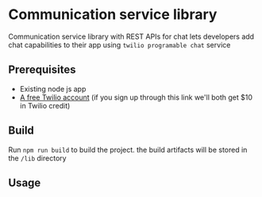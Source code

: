 # Communication service library
Communication service library with REST APIs for chat lets developers add chat capabilities to their app using `twilio programable chat` service

## Prerequisites
 - Existing node js app
 - [A free Twilio account](https://www.twilio.com/try-twilio) (if you sign up through this link we'll both get $10 in Twilio credit)

## Build
Run `npm run build` to build the project. the build artifacts will be stored in the `/lib` directory

## Usage
